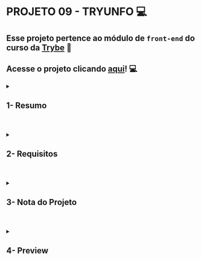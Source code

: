 # PROJETO 09 - TRYUNFO :computer:

## Esse projeto pertence ao módulo de `front-end` do curso da [Trybe](https://www.betrybe.com/) :green_heart:

## Acesse o projeto clicando [aqui](https://jonnoliveira.github.io/trybe-project-09-tryunfo/)! :computer:
 
<details>
 
<summary>
  
## 1- Resumo
  
</summary>

No Tryunfo simulei um jogo de cartas onde tive a grande oportunidade de aprender a criar uma página utilizando da componentização das funções da aplicação utilizando React. Além disso, pude usar o estado dos componentes para gerenciar melhor os eventos. Com tudo isso foi possível criar novas cartas e listar as cartas existentes no baralho. Veja mais abaixo!

</details>

#

<details>
 
<summary>
 
## 2- Requisitos

</summary>

### I. Crie o formulário que será usado para adicionar cartas ao baralho

### II. Adicione as props necessárias ao componente de formulário

### III. Crie e renderize o componente Card com as props necessárias

### IV. Crie o preview da carta que está sendo criada pelo formulário

### V. Faça a validação do botão de Salvar no formulário

### VI. Crie a função do botão salvar

### VII. Crie a validação do Super Trunfo

### VIII. Exiba a lista de cartas que estão salvas no estado

### IX. Crie um botão para remover uma carta do baralho

---

## Requisitos bônus

Sua aplicação terá três filtros de listagem de cartas: filtro por nome, por raridade e por Super Trunfo. Os filtros nome e raridade são acumulativos. O filtro Super Trunfo funciona de forma independente.

### X. Crie o filtro pelo nome da carta

### XI. Crie o filtro por raridade da carta

###XII. Crie o filtro de Super Trunfo

</details>

# 

<details>
 
<summary>

## 3- Nota do Projeto
 
</summary>

## 100% :heavy_check_mark:

![Project-Tryunfo-Grade](https://github.com/jonnoliveira/trybe-project-09-tryunfo/blob/main/image/tryunfo-grade.png)

</details> 
 
# 

<details>
 
<summary>

## 4- Preview

</summary>
 
![Project-Tryunfo-Preview-1](https://github.com/jonnoliveira/trybe-project-09-tryunfo/blob/main/image/tryunfo-preview-1.png)
![Project-Tryunfo-Preview-2](https://github.com/jonnoliveira/trybe-project-09-tryunfo/blob/main/image/tryunfo-preview-2-cut.png)
</details>
